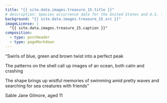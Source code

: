 ```yaml
---
title: "{{ site.data.images.treasure_15.title }}"
# description: Species occurrence data for the United States and U.S. Territories.
background: "{{ site.data.images.treasure_15.src }}"
imageLicense: |
  "{{ site.data.images.treasure_15.caption }}"
composition:
  - type: postHeader
  - type: pageMarkdown
---
```


“Swirls of blue, green and brown twist into a perfect peak

The patterns on the shell call up images of an ocean, both calm and crashing

The shape brings up wistful memories of swimming amid pretty waves and searching for sea creatures with friends”

Sable Jane Gilmore, aged 11